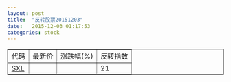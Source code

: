 ```yaml
---
layout: post
title:  "反转股票20151203"
date:   2015-12-03 01:17:53
categories: stock
---
```


<script type="text/javascript">
var stockList = []
stockList.push('gb_sxl');
</script>

<table border="1">
 <tr>
 <td>代码</td>
  <td>最新价</td>
  <td>涨跌幅(%)</td>
 <td>反转指数</td>
</tr>
  <tr id="sxl"><td><a href="http://stock.finance.sina.com.cn/usstock/quotes/SXL.html" target="_blank">SXL</a></td><td></td><td></td><td>21</td></tr>
</table>
